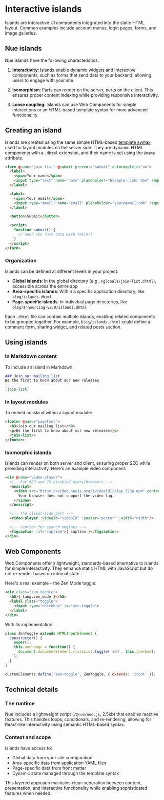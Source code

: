 # Interactive islands

Islands are interactive UI components integrated into the static HTML layout. Common examples include account menus, login pages, forms, and image galleries.

## Nue islands

Nue islands have the following characteristics:

1. **Interactivity**: Islands enable dynamic widgets and interactive components, such as forms that send data to your backend, allowing users to engage with your site.

2. **Isomorphism**: Parts can render on the server, parts on the client. This ensures proper content indexing while providing responsive interactivity.

3. **Loose coupling**: Islands can use Web Components for simple interactions or an HTML-based template syntax for more advanced functionality.

## Creating an island

Islands are created using the same simple HTML-based [template syntax](template-syntax.html) used for layout modules on the server side. They are dynamic HTML components with a `.dhtml` extension, and their name is set using the `@name` attribute.

```html
<form @name="join-list" @submit.prevent="submit" autocomplete="on">
  <label>
    <span>Your name</span>
    <input type="text" name="name" placeholder="Example: John Doe" required>
  </label>

  <label>
    <span>Your email</span>
    <input type="email" name="email" placeholder="your@email.com" required>
  </label>

  <button>Submit</button>

  <script>
    function submit() {
      // Send the form data with fetch()
    }
  </script>
</form>
```

### Organization

Islands can be defined at different levels in your project:

- **Global islands**: In the global directory (e.g., `@globals/join-list.dhtml`), accessible across the entire app
- **Area-specific islands**: Within a specific application directory, like `blog/islands.dhtml`
- **Page-specific islands**: In individual page directories, like `blog/announcing-v2.0/islands.dhtml`

Each `.dhtml` file can contain multiple islands, enabling related components to be grouped together. For example, `blog/islands.dhtml` could define a comment form, sharing widget, and related posts section.

## Using islands

### In Markdown content

To include an island in Markdown:

```md
### Join our mailing list
Be the first to know about our new releases

[join-list]
```

### In layout modules

To embed an island within a layout module:

```html
<footer @name="pagefoot">
  <h3>Join our mailing list</h3>
  <p>Be the first to know about our new releases</p>
  <join-list/>
</footer>
```

### Isomorphic islands

Islands can render on both server and client, ensuring proper SEO while providing interactivity. Here's an example video component:

```html
<div @name="video-player">
  <!-- For SEO and JS-disabled users/browsers -->
  <noscript>
    <video src="https://video.nuejs.org/{videoId}/play_720p.mp4" controls>
      Your browser does not support the video tag.
    </video>
  </noscript>

  <!-- The client-side part -->
  <video-player :videoId="videoId" :poster="poster" :width="width"/>

  <!-- Caption for search engines -->
  <figcaption :if="caption">{ caption }</figcaption>
</div>
```

## Web Components

Web Components offer a lightweight, standards-based alternative to islands for simple interactivity. They enhance static HTML with JavaScript but do not re-render based on internal state.

Here's a real example - the Zen Mode toggle:

```html
<div class="zen-toggle">
  <h5>{ lang.zen_mode }</h5>
  <label class="toggle">
    <input type="checkbox" is="zen-toggle">
  </label>
</div>
```

With its implementation:

```javascript
class ZenToggle extends HTMLInputElement {
  constructor() {
    super();
    this.onchange = function() {
      document.documentElement.classList.toggle('zen', this.checked);
    };
  }
}

customElements.define('zen-toggle', ZenToggle, { extends: 'input' });
```

## Technical details

### The runtime

Nue includes a lightweight script (`/@nue/nue.js`, 2.5kb) that enables reactive features. This handles loops, conditionals, and re-rendering, allowing for React-like interactivity using semantic HTML-based syntax.

### Context and scope

Islands have access to:
- Global data from your site configuration
- Area-specific data from application YAML files
- Page-specific data from front matter
- Dynamic state managed through the template syntax

This layered approach maintains clean separation between content, presentation, and interactive functionality while enabling sophisticated features when needed.